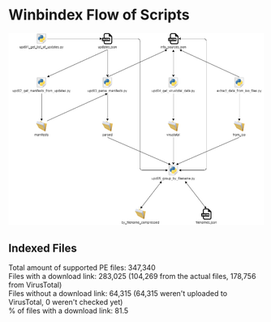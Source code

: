 # Winbindex Flow of Scripts

![winbindex-scripts-flow.png](winbindex-scripts-flow.png)

## Indexed Files

<!--FileStats-->
Total amount of supported PE files: 347,340  
Files with a download link: 283,025 (104,269 from the actual files, 178,756 from VirusTotal)  
Files without a download link: 64,315 (64,315 weren't uploaded to VirusTotal, 0 weren't checked yet)  
% of files with a download link: 81.5  
<!--/FileStats-->
